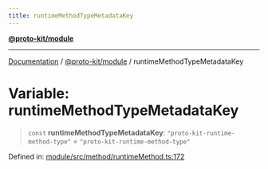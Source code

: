 ```yaml
---
title: runtimeMethodTypeMetadataKey
---
```


[**@proto-kit/module**](../README.md)

***

[Documentation](../../../README.md) / [@proto-kit/module](../README.md) / runtimeMethodTypeMetadataKey

# Variable: runtimeMethodTypeMetadataKey

> `const` **runtimeMethodTypeMetadataKey**: `"proto-kit-runtime-method-type"` = `"proto-kit-runtime-method-type"`

Defined in: [module/src/method/runtimeMethod.ts:172](https://github.com/proto-kit/framework/blob/b953c754e500c62f01fbbd6d09adfb2f5577269d/packages/module/src/method/runtimeMethod.ts#L172)

